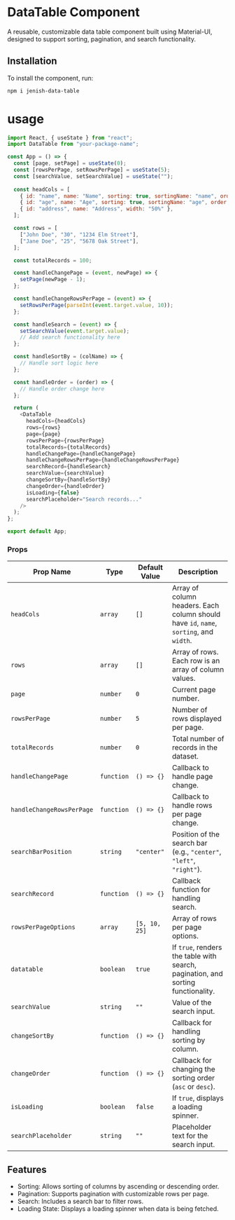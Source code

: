 # DataTable Component

A reusable, customizable data table component built using Material-UI, designed to support sorting, pagination, and search functionality.

## Installation

To install the component, run:

 ```bash
npm i jenish-data-table
```

# usage

```javascript
import React, { useState } from "react";
import DataTable from "your-package-name";

const App = () => {
  const [page, setPage] = useState(0);
  const [rowsPerPage, setRowsPerPage] = useState(5);
  const [searchValue, setSearchValue] = useState("");
  
  const headCols = [
    { id: "name", name: "Name", sorting: true, sortingName: "name", order: "asc", width: "25%" },
    { id: "age", name: "Age", sorting: true, sortingName: "age", order: "desc", width: "25%" },
    { id: "address", name: "Address", width: "50%" },
  ];

  const rows = [
    ["John Doe", "30", "1234 Elm Street"],
    ["Jane Doe", "25", "5678 Oak Street"],
  ];

  const totalRecords = 100;

  const handleChangePage = (event, newPage) => {
    setPage(newPage - 1);
  };

  const handleChangeRowsPerPage = (event) => {
    setRowsPerPage(parseInt(event.target.value, 10));
  };

  const handleSearch = (event) => {
    setSearchValue(event.target.value);
    // Add search functionality here
  };

  const handleSortBy = (colName) => {
    // Handle sort logic here
  };

  const handleOrder = (order) => {
    // Handle order change here
  };

  return (
    <DataTable
      headCols={headCols}
      rows={rows}
      page={page}
      rowsPerPage={rowsPerPage}
      totalRecords={totalRecords}
      handleChangePage={handleChangePage}
      handleChangeRowsPerPage={handleChangeRowsPerPage}
      searchRecord={handleSearch}
      searchValue={searchValue}
      changeSortBy={handleSortBy}
      changeOrder={handleOrder}
      isLoading={false}
      searchPlaceholder="Search records..."
    />
  );
};

export default App;
```
### Props

| Prop Name                | Type       | Default Value        | Description                                                                 |
|--------------------------|------------|----------------------|-----------------------------------------------------------------------------|
| `headCols`               | `array`    | `[]`                 | Array of column headers. Each column should have `id`, `name`, `sorting`, and `width`. |
| `rows`                   | `array`    | `[]`                 | Array of rows. Each row is an array of column values.                       |
| `page`                   | `number`   | `0`                  | Current page number.                                                        |
| `rowsPerPage`            | `number`   | `5`                  | Number of rows displayed per page.                                          |
| `totalRecords`           | `number`   | `0`                  | Total number of records in the dataset.                                     |
| `handleChangePage`       | `function` | `() => {}`           | Callback to handle page change.                                             |
| `handleChangeRowsPerPage`| `function` | `() => {}`           | Callback to handle rows per page change.                                    |
| `searchBarPosition`      | `string`   | `"center"`           | Position of the search bar (e.g., `"center"`, `"left"`, `"right"`).         |
| `searchRecord`           | `function` | `() => {}`           | Callback function for handling search.                                      |
| `rowsPerPageOptions`     | `array`    | `[5, 10, 25]`        | Array of rows per page options.                                             |
| `datatable`              | `boolean`  | `true`               | If `true`, renders the table with search, pagination, and sorting functionality. |
| `searchValue`            | `string`   | `""`                 | Value of the search input.                                                  |
| `changeSortBy`           | `function` | `() => {}`           | Callback for handling sorting by column.                                    |
| `changeOrder`            | `function` | `() => {}`           | Callback for changing the sorting order (`asc` or `desc`).                  |
| `isLoading`              | `boolean`  | `false`              | If `true`, displays a loading spinner.                                      |
| `searchPlaceholder`      | `string`   | `""`                 | Placeholder text for the search input.                                      |

## Features
* Sorting: Allows sorting of columns by ascending or descending order.
* Pagination: Supports pagination with customizable rows per page.
* Search: Includes a search bar to filter rows.
* Loading State: Displays a loading spinner when data is being fetched.
